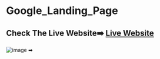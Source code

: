 # Google_Landing_Page

## Check The Live Website➡️ [Live Website](https://sekunev.github.io/Projects/06_Google_Landing_Page/)


![image](https://user-images.githubusercontent.com/101554737/184587683-eeeb960c-d3d0-4fe7-b0db-6daea6aa3515.png)
➡
